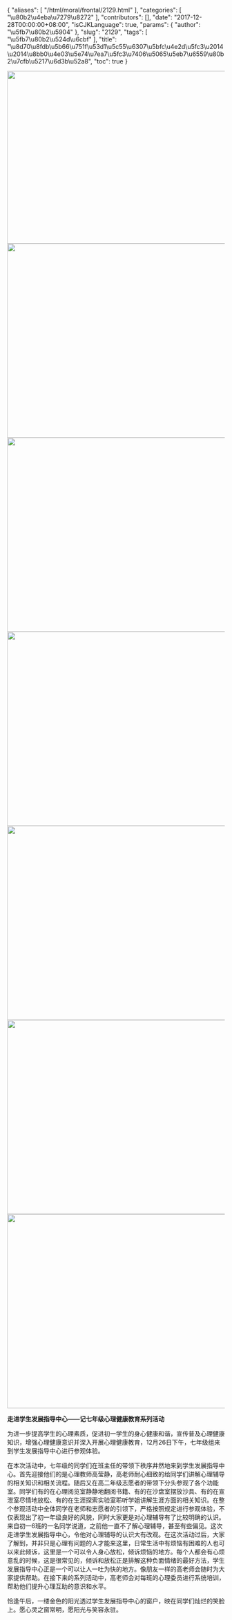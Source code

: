 {
    "aliases": [
        "/html/moral/frontal/2129.html"
    ],
    "categories": [
        "\u80b2\u4eba\u7279\u8272"
    ],
    "contributors": [],
    "date": "2017-12-28T00:00:00+08:00",
    "isCJKLanguage": true,
    "params": {
        "author": "\u5fb7\u80b2\u5904"
    },
    "slug": "2129",
    "tags": [
        "\u5fb7\u80b2\u524d\u6cbf"
    ],
    "title": "\u8d70\u8fdb\u5b66\u751f\u53d1\u5c55\u6307\u5bfc\u4e2d\u5fc3\u2014\u2014\u8bb0\u4e03\u5e74\u7ea7\u5fc3\u7406\u5065\u5eb7\u6559\u80b2\u7cfb\u5217\u6d3b\u52a8",
    "toc": true
}


<img
    src="https://cdn.tfls.online/mirror/full/8dbf7dfce2dda206f2381e8e949710312f528c4e.jpg"
    style="display:block;margin-left:auto;margin-right:auto;"
    decoding="async"
    fetchpriority="auto"
    loading="lazy"
    height="400"
    width="600"
/>
<img
    src="https://cdn.tfls.online/mirror/full/1e552ace5bca89d8e65847eb58a6aeac57e8881a.jpg"
    style="display:block;margin-left:auto;margin-right:auto;"
    decoding="async"
    fetchpriority="auto"
    loading="lazy"
    height="450"
    width="600"
/>
<img
    src="https://cdn.tfls.online/mirror/full/5124077eee59b15ab0064079453979e58ab31324.jpg"
    style="display:block;margin-left:auto;margin-right:auto;"
    decoding="async"
    fetchpriority="auto"
    loading="lazy"
    height="450"
    width="600"
/>
<img
    src="https://cdn.tfls.online/mirror/full/70821659f182f53af77395d94bd01938318978d0.jpg"
    style="display:block;margin-left:auto;margin-right:auto;"
    decoding="async"
    fetchpriority="auto"
    loading="lazy"
    height="450"
    width="600"
/>
<img
    src="https://cdn.tfls.online/mirror/full/daed135cdf3f4eccade54cbd59fe6bc0b6bf8242.jpg"
    style="display:block;margin-left:auto;margin-right:auto;"
    decoding="async"
    fetchpriority="auto"
    loading="lazy"
    height="450"
    width="600"
/>
<img
    src="https://cdn.tfls.online/mirror/full/59d35cd83db5075af7f7785fbdd0903e6eeb2c15.jpg"
    style="display:block;margin-left:auto;margin-right:auto;"
    decoding="async"
    fetchpriority="auto"
    loading="lazy"
    height="450"
    width="600"
/>
<img
    src="https://cdn.tfls.online/mirror/full/ea9059573c9b0b835dcca4b589d0a5bbd63f35c4.jpg"
    style="display:block;margin-left:auto;margin-right:auto;"
    decoding="async"
    fetchpriority="auto"
    loading="lazy"
    height="450"
    width="600"
/>




  








**走进学生发展指导中心**——****记七年级心理健康教育系列活动****




为进一步提高学生的心理素质，促进初一学生的身心健康和谐，宣传普及心理健康知识，增强心理健康意识并深入开展心理健康教育，12月26日下午，七年级组来到学生发展指导中心进行参观体验。




在本次活动中，七年级的同学们在班主任的带领下秩序井然地来到学生发展指导中心。首先迎接他们的是心理教师高莹静，高老师耐心细致的给同学们讲解心理辅导的相关知识和相关流程。随后又在高二年级志愿者的带领下分头参观了各个功能室。同学们有的在心理阅览室静静地翻阅书籍、有的在沙盘室摆放沙具、有的在宣泄室尽情地放松、有的在生涯探索实验室聆听学姐讲解生涯方面的相关知识。在整个参观活动中全体同学在老师和志愿者的引领下，严格按照规定进行参观体验，不仅表现出了初一年级良好的风貌，同时大家更是对心理辅导有了比较明确的认识。来自初一6班的一名同学说道，之前他一直不了解心理辅导，甚至有些偏见。这次走进学生发展指导中心，令他对心理辅导的认识大有改观。在这次活动过后，大家了解到，并非只是心理有问题的人才能来这里，日常生活中有烦恼有困难的人也可以来此倾诉，这里是一个可以令人身心放松，倾诉烦恼的地方。每个人都会有心烦意乱的时候，这是很常见的，倾诉和放松正是排解这种负面情绪的最好方法，学生发展指导中心正是一个可以让人一吐为快的地方。像朋友一样的高老师会随时为大家提供帮助。在接下来的系列活动中，高老师会对每班的心理委员进行系统培训，帮助他们提升心理互助的意识和水平。




恰逢午后，一缕金色的阳光透过学生发展指导中心的窗户，映在同学们灿烂的笑脸上。愿心灵之窗常明，愿阳光与笑容永驻。




  



